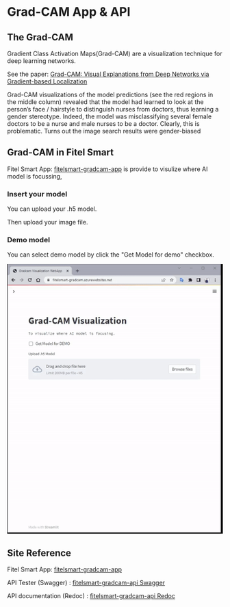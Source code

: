 # Grad-CAM App & API
## The Grad-CAM
Gradient Class Activation Maps(Grad-CAM) are a visualization technique for deep learning networks.
<!-- ![](gradcam_images/paperflow.png) -->
See the paper: [Grad-CAM: Visual Explanations from Deep Networks
via Gradient-based Localization](https://arxiv.org/pdf/1610.02391v1.pdf) 


<!-- ![](gradcam_images/modelbias.png) -->

Grad-CAM visualizations of the model predictions (see the red regions in the middle column) revealed
that the model had learned to look at the person’s face / hairstyle to distinguish nurses from doctors, thus learning a gender stereotype. Indeed, the model was misclassifying several female doctors to be a nurse and male nurses to be a doctor. Clearly, this is problematic. Turns out the image search results were gender-biased
## Grad-CAM in Fitel Smart
Fitel Smart App: [fitelsmart-gradcam-app](https://fitelsmart-gradcam.azurewebsites.net/) 
is provide to visulize where AI model is focussing, 
### Insert your model
You can upload your .h5 model.

<!-- ![](demo_images/apppage_notdemo.png) -->

Then upload your image file.

<!-- ![](demo_images/apppage_addimage.png) -->

### Demo model
You can select demo model by click the "Get Model for demo" checkbox.

![](demo_images/demo.gif)

## Site Reference
Fitel Smart App: [fitelsmart-gradcam-app](https://fitelsmart-gradcam.azurewebsites.net/) 

API Tester (Swagger) : [fitelsmart-gradcam-api Swagger](https://fitelsmart-gradcam-api.azurewebsites.net/docs)

API documentation (Redoc) : [fitelsmart-gradcam-api Redoc](https://fitelsmart-gradcam-api.azurewebsites.net/redoc)
